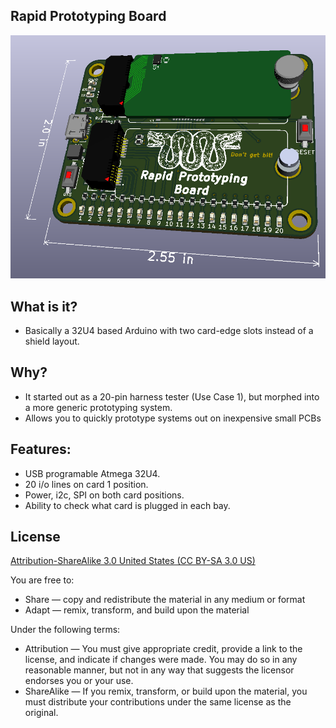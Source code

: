 Rapid Prototyping Board
-------------------------------
![Picture](project.png) 

What is it?
-----------

- Basically a 32U4 based Arduino with two card-edge slots instead of a shield layout.

Why?
----

- It started out as a 20-pin harness tester (Use Case 1), but morphed into a more generic prototyping system.
- Allows you to quickly prototype systems out on inexpensive small PCBs

Features:
---------

- USB programable Atmega 32U4.
- 20 i/o lines on card 1 position.
- Power, i2c, SPI on both card positions.
- Ability to check what card is plugged in each bay.



License
----------------
[Attribution-ShareAlike 3.0 United States (CC BY-SA 3.0 US)](https://creativecommons.org/licenses/by-sa/3.0/us/)

You are free to:

- Share — copy and redistribute the material in any medium or format
- Adapt — remix, transform, and build upon the material

Under the following terms:

- Attribution — You must give appropriate credit, provide a link to the license, and indicate if changes were made. You may do so in any reasonable manner, but not in any way that suggests the licensor endorses you or your use.
- ShareAlike — If you remix, transform, or build upon the material, you must distribute your contributions under the same license as the original.